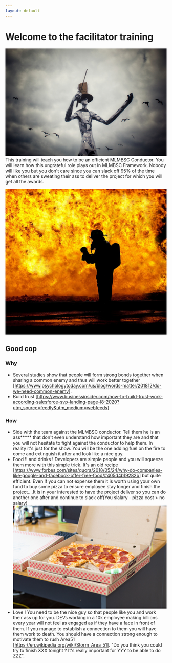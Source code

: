 ```yaml
---
layout: default
---
```

 
# Welcome to the facilitator training
![Logo](/pictures/conductor.jpg)
This training will teach you how to be an efficient MLMBSC Conductor. You will learn how this ungrateful role plays out in MLMBSC Framework. Nobody will like you but you don't care since you can slack off 95% of the time when others are sweating their ass to deliver the project for which you will get all the awards. 
 
![Logo](/pictures/fire_fighter.jpg)
## Good cop
### Why 
* Several studies show that people will form strong bonds together when sharing a common enemy and thus will work better together [https://www.psychologytoday.com/us/blog/words-matter/201812/do-we-need-common-enemy].
* Build trust [https://www.businessinsider.com/how-to-build-trust-work-according-salesforce-svp-landing-page-l8-2020?utm_source=feedly&utm_medium=webfeeds]
### How
* Side with the team against the MLMBSC conductor. Tell them he is an ass***** that don't even understand how important they are and that you will not hesitate to fight against the conductor to help them. In reality it's just for the show. You will be the one adding fuel on the fire to come and extinguish it after and look like a nice guy.
* Food !! and drinks ! Developers are simple people and you will squeeze them more with this simple trick. It's an old recipe [https://www.forbes.com/sites/quora/2018/05/24/why-do-companies-like-google-and-facebook-offer-free-food/#405d4b19282b] but quite efficient. Even if you can not expense them it is worth using your own fund to buy some pizza to ensure employee stay longer and finish the project....It is in your interested to have the project deliver so you can do another one after and continue to slack off(You slalary - pizza cost > no salary)
![Logo](/pictures/pizza.jpg)
* Love ! You need to be the nice guy so that people like you and work their ass up for you. DEVs working in a 10k employee making billions every year will not feel as engaged as if they have a face in front of them. If you manage to establish a connection to them you will have them work to death. You should have a connection strong enough to motivate them to rush Area51 [https://en.wikipedia.org/wiki/Storm_Area_51]. "Do you think you could try to finish XXX tonight ? It's really important for YYY to be able to do ZZZ". 